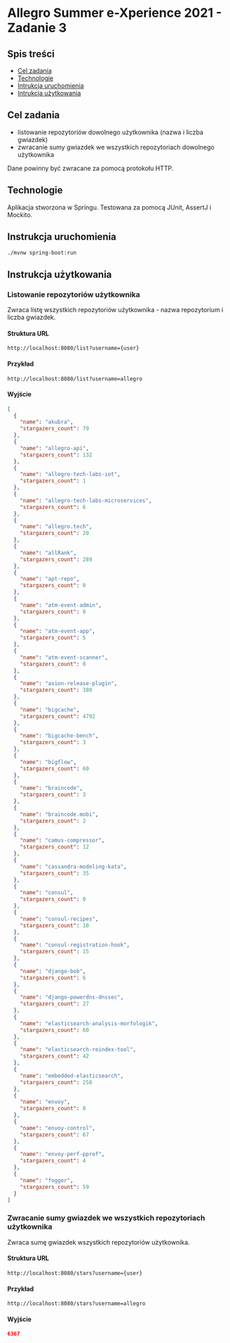 # Allegro Summer e-Xperience 2021 - Zadanie 3

## Spis treści

* [Cel zadania](#cel-zadania)
* [Technologie](#technologie)
* [Intrukcja uruchomienia](#instrukcja-uruchomienia)
* [Intrukcja użytkowania](#instrukcja-użytkowania)

## Cel zadania

- listowanie repozytoriów dowolnego użytkownika (nazwa i liczba gwiazdek)
- zwracanie sumy gwiazdek we wszystkich repozytoriach dowolnego użytkownika

Dane powinny być zwracane za pomocą protokołu HTTP.

## Technologie

Aplikacja stworzona w Springu. Testowana za pomocą JUnit, AssertJ i Mockito.

## Instrukcja uruchomienia

`./mvnw spring-boot:run`

## Instrukcja użytkowania

### Listowanie repozytoriów użytkownika

Zwraca listę wszystkich repozytoriów użytkownika - nazwa repozytorium i liczba gwiazdek.

#### Struktura URL

```http request
http://localhost:8080/list?username={user}
```

#### Przykład

```http request
http://localhost:8080/list?username=allegro
```

#### Wyjście

```json
[
  {
    "name": "akubra",
    "stargazers_count": 79
  },
  {
    "name": "allegro-api",
    "stargazers_count": 132
  },
  {
    "name": "allegro-tech-labs-iot",
    "stargazers_count": 1
  },
  {
    "name": "allegro-tech-labs-microservices",
    "stargazers_count": 6
  },
  {
    "name": "allegro.tech",
    "stargazers_count": 20
  },
  {
    "name": "allRank",
    "stargazers_count": 289
  },
  {
    "name": "apt-repo",
    "stargazers_count": 0
  },
  {
    "name": "atm-event-admin",
    "stargazers_count": 0
  },
  {
    "name": "atm-event-app",
    "stargazers_count": 5
  },
  {
    "name": "atm-event-scanner",
    "stargazers_count": 0
  },
  {
    "name": "axion-release-plugin",
    "stargazers_count": 380
  },
  {
    "name": "bigcache",
    "stargazers_count": 4792
  },
  {
    "name": "bigcache-bench",
    "stargazers_count": 3
  },
  {
    "name": "bigflow",
    "stargazers_count": 60
  },
  {
    "name": "braincode",
    "stargazers_count": 3
  },
  {
    "name": "braincode.mobi",
    "stargazers_count": 2
  },
  {
    "name": "camus-compressor",
    "stargazers_count": 12
  },
  {
    "name": "cassandra-modeling-kata",
    "stargazers_count": 35
  },
  {
    "name": "consul",
    "stargazers_count": 0
  },
  {
    "name": "consul-recipes",
    "stargazers_count": 10
  },
  {
    "name": "consul-registration-hook",
    "stargazers_count": 15
  },
  {
    "name": "django-bob",
    "stargazers_count": 6
  },
  {
    "name": "django-powerdns-dnssec",
    "stargazers_count": 27
  },
  {
    "name": "elasticsearch-analysis-morfologik",
    "stargazers_count": 60
  },
  {
    "name": "elasticsearch-reindex-tool",
    "stargazers_count": 42
  },
  {
    "name": "embedded-elasticsearch",
    "stargazers_count": 258
  },
  {
    "name": "envoy",
    "stargazers_count": 0
  },
  {
    "name": "envoy-control",
    "stargazers_count": 67
  },
  {
    "name": "envoy-perf-pprof",
    "stargazers_count": 4
  },
  {
    "name": "fogger",
    "stargazers_count": 59
  }
]
```

### Zwracanie sumy gwiazdek we wszystkich repozytoriach użytkownika

Zwraca sumę gwiazdek wszystkich repozytoriów użytkownika.

#### Struktura URL

```http request
http://localhost:8080/stars?username={user}
```

#### Przykład

```http request
http://localhost:8080/stars?username=allegro
```

#### Wyjście

```json
6367
```
